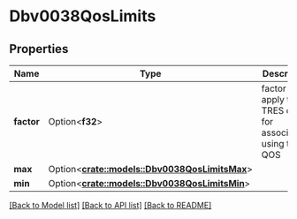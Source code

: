 # Dbv0038QosLimits

## Properties

Name | Type | Description | Notes
------------ | ------------- | ------------- | -------------
**factor** | Option<**f32**> | factor to apply to TRES count for associations using this QOS | [optional]
**max** | Option<[**crate::models::Dbv0038QosLimitsMax**](dbv0_0_38_qos_limits_max.md)> |  | [optional]
**min** | Option<[**crate::models::Dbv0038QosLimitsMin**](dbv0_0_38_qos_limits_min.md)> |  | [optional]

[[Back to Model list]](../README.md#documentation-for-models) [[Back to API list]](../README.md#documentation-for-api-endpoints) [[Back to README]](../README.md)


